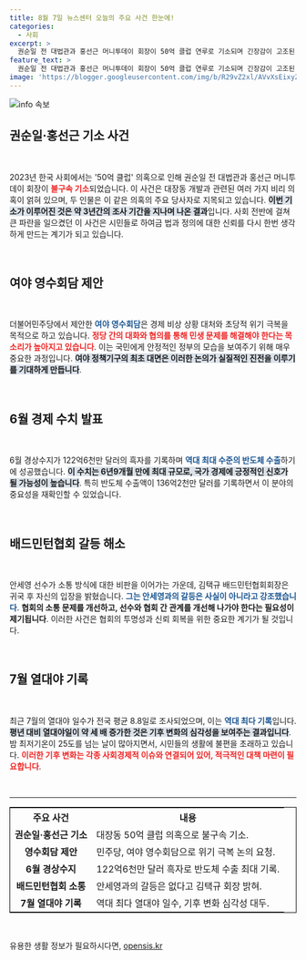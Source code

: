 ```yaml
---
title: 8월 7일 뉴스센터 오늘의 주요 사건 한눈에!
categories:
  - 사회
excerpt: >
  권순일 전 대법관과 홍선근 머니투데이 회장이 50억 클럽 연루로 기소되며 긴장감이 고조된 가운데, 민주당이 경제 위기 극복을 위한 여야 영수회담을 제안했습니다.
feature_text: >
  권순일 전 대법관과 홍선근 머니투데이 회장이 50억 클럽 연루로 기소되며 긴장감이 고조된 가운데, 민주당이 경제 위기 극복을 위한 여야 영수회담을 제안했습니다.
image: 'https://blogger.googleusercontent.com/img/b/R29vZ2xl/AVvXsEixyZcFfHzMRdzZMjFBmAUKJYCLCGyLL1o632UiGVXcaFdKo_bkvkuCioo0uUKlGfBVcT3P84aROyZIXSBEx3Aw5nCQ3pTgDom1WDC4m8eifvWiAmWEEVb4x6G_l8C0QH225ldMjyaFvpxGEBGNO37VmDTDMHGhJPq73UglMfDca1-0aw/s1600/blogspot.png'
---
```


<p><img src="https://blogger.googleusercontent.com/img/b/R29vZ2xl/AVvXsEixyZcFfHzMRdzZMjFBmAUKJYCLCGyLL1o632UiGVXcaFdKo_bkvkuCioo0uUKlGfBVcT3P84aROyZIXSBEx3Aw5nCQ3pTgDom1WDC4m8eifvWiAmWEEVb4x6G_l8C0QH225ldMjyaFvpxGEBGNO37VmDTDMHGhJPq73UglMfDca1-0aw/s1600/blogspot.png" alt="info 속보" /></p>

<h2 data-ke-size="size26">권순일·홍선근 기소 사건</h2>

<p data-ke-size="size16">&nbsp;</p> 

<p data-ke-size="size16">2023년 한국 사회에서는 '50억 클럽' 의혹으로 인해 권순일 전 대법관과 홍선근 머니투데이 회장이 <b><span style="color: #ee2323;">불구속 기소</span></b>되었습니다. 이 사건은 대장동 개발과 관련된 여러 가지 비리 의혹이 얽혀 있으며, 두 인물은 이 같은 의혹의 주요 당사자로 지목되고 있습니다. <b><span style="background-color: #21538527;">이번 기소가 이루어진 것은 약 3년간의 조사 기간을 지나며 나온 결과</span></b>입니다. 사회 전반에 걸쳐 큰 파란을 일으켰던 이 사건은 시민들로 하여금 법과 정의에 대한 신뢰를 다시 한번 생각하게 만드는 계기가 되고 있습니다.</p> 

<p data-ke-size="size16">&nbsp;</p> 

<h2 data-ke-size="size26">여야 영수회담 제안</h2>

<p data-ke-size="size16">&nbsp;</p> 

<p data-ke-size="size16">더불어민주당에서 제안한 <b><span style="color: #1a5490;">여야 영수회담</span></b>은 경제 비상 상황 대처와 초당적 위기 극복을 목적으로 하고 있습니다. <b><span style="color: #ee2323;">정당 간의 대화와 협의를 통해 민생 문제를 해결해야 한다는 목소리가 높아지고 있습니다</span></b>. 이는 국민에게 안정적인 정부의 모습을 보여주기 위해 매우 중요한 과정입니다. <b><span style="background-color: #21538527;">여야 정책기구의 최초 대면은 이러한 논의가 실질적인 진전을 이루기를 기대하게 만듭니다</span></b>.</p> 

<p data-ke-size="size16">&nbsp;</p>

<h2 data-ke-size="size26">6월 경제 수치 발표</h2>

<p data-ke-size="size16">&nbsp;</p> 

<p data-ke-size="size16">6월 경상수지가 122억6천만 달러의 흑자를 기록하며 <b><span style="color: #1a5490;">역대 최대 수준의 반도체 수출</span></b>하기에 성공했습니다. <b><span style="background-color: #21538527;">이 수치는 6년9개월 만에 최대 규모로, 국가 경제에 긍정적인 신호가 될 가능성이 높습니다</span></b>. 특히 반도체 수출액이 136억2천만 달러를 기록하면서 이 분야의 중요성을 재확인할 수 있었습니다.</p> 

<p data-ke-size="size16">&nbsp;</p>

<h2 data-ke-size="size26">배드민턴협회 갈등 해소</h2>

<p data-ke-size="size16">&nbsp;</p> 

<p data-ke-size="size16">안세영 선수가 소통 방식에 대한 비판을 이어가는 가운데, 김택규 배드민턴협회회장은 귀국 후 자신의 입장을 밝혔습니다. <b><span style="color: #1a5490;">그는 안세영과의 갈등은 사실이 아니라고 강조했습니다</span></b>. <b><span style="ee2323;">협회의 소통 문제를 개선하고, 선수와 협회 간 관계를 개선해 나가야 한다는 필요성이 제기됩니다</span></b>. 이러한 사건은 협회의 투명성과 신뢰 회복을 위한 중요한 계기가 될 것입니다.</p> 

<p data-ke-size="size16">&nbsp;</p> 

<h2 data-ke-size="size26">7월 열대야 기록</h2>

<p data-ke-size="size16">&nbsp;</p> 

<p data-ke-size="size16">최근 7월의 열대야 일수가 전국 평균 8.8일로 조사되었으며, 이는 <b><span style="color: #1a5490;">역대 최다 기록</span></b>입니다. <b><span style="background-color: #21538527;">평년 대비 열대야일이 약 세 배 증가한 것은 기후 변화의 심각성을 보여주는 결과입니다</span></b>. 밤 최저기온이 25도를 넘는 날이 많아지면서, 시민들의 생활에 불편을 초래하고 있습니다. <b><span style="color: #ee2323;">이러한 기후 변화는 각종 사회경제적 이슈와 연결되어 있어, 적극적인 대책 마련이 필요합니다</span></b>.</p> 

<p data-ke-size="size16">&nbsp;</p> 

<hr />

<table style="width: 100%; border: 1px solid black;">
    <tr>
        <th style="text-align: center;"><b>주요 사건</b></th>
        <th style="text-align: center;"><b>내용</b></th>
    </tr>
    <tr>
        <td style="text-align: center; height: 17px;"><b>권순일·홍선근 기소</b></td>
        <td>대장동 50억 클럽 의혹으로 불구속 기소.</td>
    </tr>
    <tr>
        <td style="text-align: center; height: 17px;"><b>영수회담 제안</b></td>
        <td>민주당, 여야 영수회담으로 위기 극복 논의 요청.</td>
    </tr>
    <tr>
        <td style="text-align: center; height: 17px;"><b>6월 경상수지</b></td>
        <td>122억6천만 달러 흑자로 반도체 수출 최대 기록.</td>
    </tr>
    <tr>
        <td style="text-align: center; height: 17px;"><b>배드민턴협회 소통</b></td>
        <td>안세영과의 갈등은 없다고 김택규 회장 밝혀.</td>
    </tr>
    <tr>
        <td style="text-align: center; height: 17px;"><b>7월 열대야 기록</b></td>
        <td>역대 최다 열대야 일수, 기후 변화 심각성 대두.</td>
    </tr>
</table>

<p data-ke-size="size16">&nbsp;</p> 
유용한 생활 정보가 필요하시다면, <a href="https://opensis.kr" rel="dofollow">opensis.kr</a>


